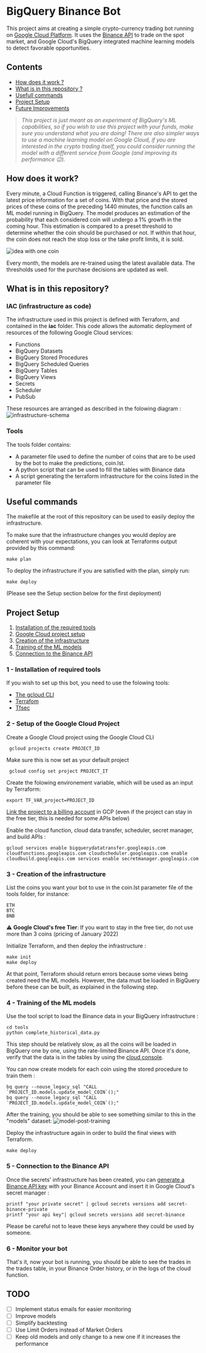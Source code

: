 # BigQuery Binance Bot

This project aims at creating a simple crypto-currency trading bot running on [Google Cloud Platform](https://console.cloud.google.com/). It uses the [Binance API](https://binance-docs.github.io/apidocs/) to trade on the spot market, and Google Cloud's BigQuery integrated machine learning models to detect favorable opportunities. 

## Contents

- [How does it work ?](#how-does-it-work)
- [What is in this repository ?](#what-is-in-this-repository)
- [Usefull commands](#useful-commands)
- [Project Setup](#project-setup)
- [Future Improvements](#todo)

 
> _This project is just meant as an experiment of BigQuery's ML capabilities, so if you wish to use this project with your funds, make sure you understand what you are doing! There are also simpler ways to use a machine learning model on Google Cloud, if you are interested in the crypto trading itself, you could consider running the model with a different service from Google (and improving its performance 😉)._


## How does it work? 

Every minute, a Cloud Function is triggered, calling Binance's API to get the latest price information for a set of coins.
With that price and the stored prices of these coins of the preceding 1440 minutes, the function calls an ML model running in BigQuery. The model produces an estimation of the probability that each considered coin will undergo a 1% growth in the coming hour. This estimation is compared to a preset threshold to determine whether the coin should be purchased or not. If within that hour, the coin does not reach the stop loss or the take profit limits, it is sold.

![idea with one coin](docs/idea.svg)

Every month, the models are re-trained using the latest available data. The thresholds used for the purchase decisions are updated as well. 

## What is in this repository?

### IAC (infrastructure as code) 
The infrastructure used in this project is defined with Terraform, and contained in the **iac** folder. This code allows the automatic deployment of resources of the following Google Cloud services:
- Functions 
- BigQuery Datasets
- BigQuery Stored Procedures 
- BigQuery Scheduled Queries
- BigQuery Tables
- BigQuery Views 
- Secrets 
- Scheduler 
- PubSub

These resources are arranged as described in the folowing diagram :
![infrastructure-schema](docs/schema.svg)

### Tools
The tools folder contains:
- A parameter file used to define the number of coins that are to be used by the bot to make the predictions, coin.lst.
- A python script that can be used to fill the tables with Binance data 
- A script generating the terraform infrastructure for the coins listed in the parameter file


## Useful commands

The makefile at the root of this repository can be used to easily deploy the infrastructure.

To make sure that the infrastructure changes you would deploy are coherent with your expectations, you can look at Terraforms output provided by this command:

```
make plan
```

To deploy the infrastructure if you are satisfied with the plan, simply run:
```
make deploy
```

(Please see the Setup section below for the first deployment)

## Project Setup 

1. [Installation of the required tools](#1---installation-of-required-tools)
2. [Google Cloud project setup](#2---setup-of-the-google-cloud-project)
3. [Creation of the infrastructure](#3---creation-of-the-infrastructure)
4. [Training of the ML models](#4---training-of-the-ml-models)
5. [Connection to the Binance API](#5---connection-to-the-binance-api)

### 1 - Installation of required tools

If you wish to set up this bot, you need to use the folowing tools:

 - [The gcloud CLI](https://cloud.google.com/sdk/docs/install)
 - [Terrafom](https://learn.hashicorp.com/tutorials/terraform/install-cli)
 - [Tfsec](https://github.com/aquasecurity/tfsec)


### 2 - Setup of the Google Cloud Project

Create a Google Cloud project using the Google Cloud CLI
```
 gcloud projects create PROJECT_ID
```
Make sure this is now set as your default project
```
 gcloud config set project PROJECT_IT
```
Create the folowing environement variable, which will be used as an input by Terraform:
```
export TF_VAR_project=PROJECT_ID
```

[Link the project to a billing account](#https://cloud.google.com/billing/docs/how-to/modify-project) in GCP (even if the project can stay in the free tier, this is needed for some APIs below)

Enable the cloud function, cloud data transfer, scheduler, secret manager, and build APIs :
```
gcloud services enable bigquerydatatransfer.googleapis.com cloudfunctions.googleapis.com cloudscheduler.googleapis.com enable cloudbuild.googleapis.com services enable secretmanager.googleapis.com
```

### 3 - Creation of the infrastructure

List the coins you want your bot to use in the coin.lst parameter file of the tools folder, for instance: 
```
ETH
BTC
BNB
```
:warning: **Google Cloud's free Tier**: If you want to stay in  the free tier, do not use more than 3 coins (pricing of January 2022)

Initialize Terraform, and then deploy the infrastructure :
```
make init
make deploy
```

At that point, Terraform should return errors because some views being created need the ML models. However, the data must be loaded in BigQuery before these can be built, as explained in the following step.

### 4 - Training of the ML models

Use the tool script to load the Binance data in your BigQuery infrastructure :
```
cd tools
python complete_historical_data.py    
```
This step should be relatively slow, as all the coins will be loaded in BigQuery one by one, using the rate-limited Binance API. Once it's done, verify that the data is in the tables by using the [cloud console](https://console.cloud.google.com/bigquery).

You can now create models for each coin using the stored procedure to train them : 
```
bq query --nouse_legacy_sql "CALL `PROJECT_ID.models.update_model_COIN`();"
bq query --nouse_legacy_sql "CALL `PROJECT_ID.models.update_model_COIN`();"
```

After the training, you should be able to see something similar to this in the "models" dataset:
![model-post-training](docs/model_post_training.png)

Deploy the infrastructure again in order to build the final views with Terraform.
```
make deploy
```

### 5 - Connection to the Binance API

Once the secrets' infrastructure has been created, you can [generate a Binance API key](https://www.binance.com/en/support/faq/360002502072) with your Binance Account and insert it in Google Cloud's secret manager :

```
printf "your private secret" | gcloud secrets versions add secret-binance-private 
printf "your api key"| gcloud secrets versions add secret-binance 
```

Please be careful not to leave these keys anywhere they could be used by someone. 

### 6 - Monitor your bot

That's it, now your bot is running, you should be able to see the trades in the trades table, in your Binance Order history, or in the logs of the cloud function. 

## TODO
- [ ] Implement status emails for easier monitoring
- [ ] Improve models
- [ ] Simplify backtesting
- [ ] Use Limit Orders instead of Market Orders
- [ ] Keep old models and only change to a new one if it increases the performance
